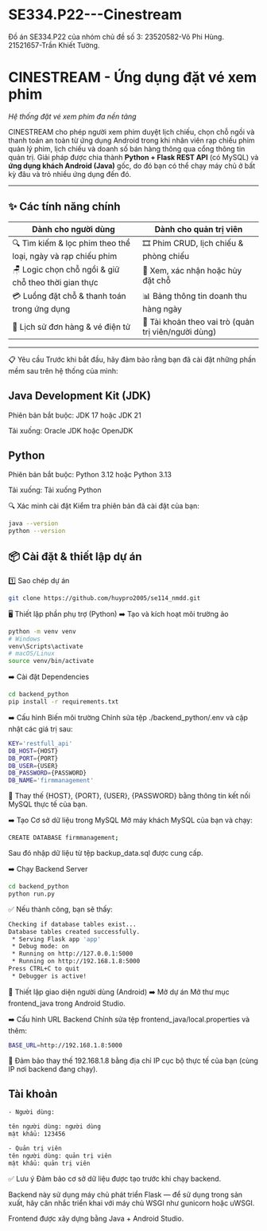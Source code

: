 # SE334.P22---Cinestream
Đồ án SE334.P22 của nhóm chủ đề số 3:
                                      23520582-Võ Phi Hùng. 
                                      21521657-Trần Khiết Tường.
# CINESTREAM - Ứng dụng đặt vé xem phim
*Hệ thống đặt vé xem phim đa nền tảng*

CINESTREAM cho phép người xem phim duyệt lịch chiếu, chọn chỗ ngồi và thanh toán an toàn từ ứng dụng Android trong khi nhân viên rạp chiếu phim quản lý phim, lịch chiếu và doanh số bán hàng thông qua cổng thông tin quản trị.
Giải pháp được chia thành **Python + Flask REST API** (có MySQL) và **ứng dụng khách Android (Java)** gốc, do đó bạn có thể chạy máy chủ ở bất kỳ đâu và trỏ nhiều ứng dụng đến đó.

---
## ✨ Các tính năng chính
| Dành cho người dùng | Dành cho quản trị viên |
|-------------|--------------|
| 🔍 Tìm kiếm & lọc phim theo thể loại, ngày và rạp chiếu phim | 🎞️ Phim CRUD, lịch chiếu & phòng chiếu |
| 🪑 Logic chọn chỗ ngồi & giữ chỗ theo thời gian thực | 🎫 Xem, xác nhận hoặc hủy đặt chỗ |
| 💳 Luồng đặt chỗ & thanh toán trong ứng dụng | 📊 Bảng thông tin doanh thu hàng ngày |
| 📜 Lịch sử đơn hàng & vé điện tử | 👤 Tài khoản theo vai trò (quản trị viên/người dùng) |

---
📋 Yêu cầu
Trước khi bắt đầu, hãy đảm bảo rằng bạn đã cài đặt những phần mềm sau trên hệ thống của mình:

## Java Development Kit (JDK)

Phiên bản bắt buộc: JDK 17 hoặc JDK 21

Tải xuống: Oracle JDK hoặc OpenJDK

## Python

Phiên bản bắt buộc: Python 3.12 hoặc Python 3.13

Tải xuống: Tải xuống Python

🔍 Xác minh cài đặt
Kiểm tra phiên bản đã cài đặt của bạn:

```bash
java --version
python --version
```
## 📦 Cài đặt & thiết lập dự án
1️⃣ Sao chép dự án

```bash
git clone https://github.com/huypro2005/se114_nmdd.git
```

🖥️ Thiết lập phần phụ trợ (Python)
➡️ Tạo và kích hoạt môi trường ảo

```bash
python -m venv venv
# Windows
venv\Scripts\activate
# macOS/Linux
source venv/bin/activate
```

➡️ Cài đặt Dependencies
```bash
cd backend_python
pip install -r requirements.txt
```

➡️ Cấu hình Biến môi trường
Chỉnh sửa tệp ./backend_python/.env và cập nhật các giá trị sau:
```bash
KEY='restfull_api'
DB_HOST={HOST}
DB_PORT={PORT}
DB_USER={USER}
DB_PASSWORD={PASSWORD}
DB_NAME='firmmanagement'
```

📌 Thay thế {HOST}, {PORT}, {USER}, {PASSWORD} bằng thông tin kết nối MySQL thực tế của bạn.

➡️ Tạo Cơ sở dữ liệu trong MySQL
Mở máy khách MySQL của bạn và chạy:
```bash
CREATE DATABASE firmmanagement;
```

Sau đó nhập dữ liệu từ tệp backup_data.sql được cung cấp.

➡️ Chạy Backend Server

```bash
cd backend_python
python run.py
```

✅ Nếu thành công, bạn sẽ thấy:
```bash
Checking if database tables exist...
Database tables created successfully.
 * Serving Flask app 'app'
 * Debug mode: on
 * Running on http://127.0.0.1:5000
 * Running on http://192.168.1.8:5000
Press CTRL+C to quit
 * Debugger is active!
```

📱 Thiết lập giao diện người dùng (Android)
➡️ Mở dự án
Mở thư mục frontend_java trong Android Studio.

➡️ Cấu hình URL Backend
Chỉnh sửa tệp frontend_java/local.properties và thêm:

```bash
BASE_URL=http://192.168.1.8:5000
```

📌 Đảm bảo thay thế 192.168.1.8 bằng địa chỉ IP cục bộ thực tế của bạn (cùng IP nơi backend đang chạy).

## Tài khoản
```bash
- Người dùng:

tên người dùng: người dùng
mật khẩu: 123456

- Quản trị viên
tên người dùng: quản trị viên
mật khẩu: quản trị viên
```

✅ Lưu ý
Đảm bảo cơ sở dữ liệu được tạo trước khi chạy backend.

Backend này sử dụng máy chủ phát triển Flask — để sử dụng trong sản xuất, hãy cân nhắc triển khai với máy chủ WSGI như gunicorn hoặc uWSGI.

Frontend được xây dựng bằng Java + Android Studio.
